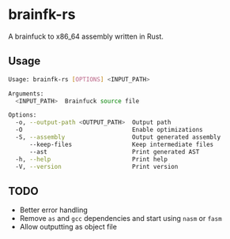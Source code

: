 # brainfk-rs

A brainfuck to x86_64 assembly written in Rust.

## Usage

```sh
Usage: brainfk-rs [OPTIONS] <INPUT_PATH>

Arguments:
  <INPUT_PATH>  Brainfuck source file

Options:
  -o, --output-path <OUTPUT_PATH>  Output path
  -O                               Enable optimizations
  -S, --assembly                   Output generated assembly
      --keep-files                 Keep intermediate files
      --ast                        Print generated AST
  -h, --help                       Print help
  -V, --version                    Print version
```

## TODO

* Better error handling
* Remove `as` and `gcc` dependencies and start using `nasm` or `fasm`
* Allow outputting as object file
